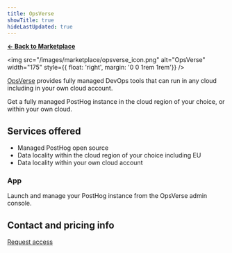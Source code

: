 ```yaml
---
title: OpsVerse
showTitle: true
hideLastUpdated: true
---
```


**[← Back to Marketplace](/marketplace)**

<img src="/images/marketplace/opsverse_icon.png" alt="OpsVerse" width="175" style={{ float: 'right', margin: '0 0 1rem 1rem'}} />

[OpsVerse](https://opsverse.io) provides fully managed DevOps tools that can run in any cloud including in your own cloud account.

Get a fully managed PostHog instance in the cloud region of your choice, or within your own cloud.

## Services offered

- Managed PostHog open source
- Data locality within the cloud region of your choice including EU
- Data locality within your own cloud account

### App
Launch and manage your PostHog instance from the OpsVerse admin console.

## Contact and pricing info

[Request access](mailto:marketplace+opsverse@posthog.com)
